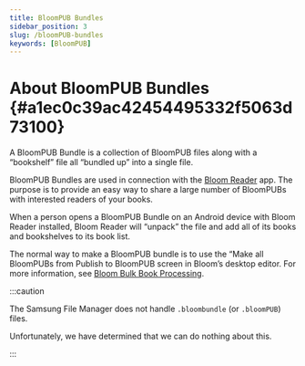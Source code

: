 ```yaml
---
title: BloomPUB Bundles
sidebar_position: 3
slug: /bloomPUB-bundles
keywords: [BloomPUB]
---
```




# About BloomPUB Bundles {#a1ec0c39ac42454495332f5063d73100}


A BloomPUB Bundle is a collection of BloomPUB files along with a “bookshelf” file all “bundled up” into a single file. 


BloomPUB Bundles are used in connection with the [Bloom Reader](https://bloomlibrary.org/page/create/bloom-reader) app. The purpose is to provide an easy way to share a large number of BloomPUBs with interested readers of your books. 


When a person opens a BloomPUB Bundle on an Android device with Bloom Reader installed, Bloom Reader will “unpack” the file and add all of its books and bookshelves to its book list.


The normal way to make a BloomPUB bundle is to use the “Make all BloomPUBs from Publish to BloomPUB screen in Bloom’s desktop editor. For more information, see [Bloom Bulk Book Processing](/bloom-bookshelves).


:::caution

The Samsung File Manager does not handle `.bloombundle` (or `.bloomPUB`) files. 

Unfortunately, we have determined that we can do nothing about this.

:::



